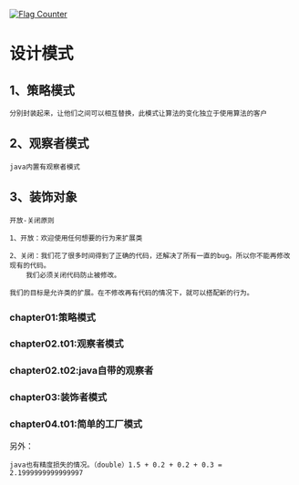 <a href="https://info.flagcounter.com/gnaM"><img src="https://s05.flagcounter.com/count2/gnaM/bg_FFFFFF/txt_000000/border_CCCCCC/columns_2/maxflags_10/viewers_0/labels_0/pageviews_0/flags_0/percent_0/" alt="Flag Counter" border="0"></a>


# 设计模式
## 1、策略模式

    分别封装起来，让他们之间可以相互替换，此模式让算法的变化独立于使用算法的客户

## 2、观察者模式
    java内置有观察者模式

## 3、装饰对象
    开放-关闭原则

    1、开放：欢迎使用任何想要的行为来扩展类

    2、关闭：我们花了很多时间得到了正确的代码，还解决了所有一直的bug。所以你不能再修改现有的代码。
        我们必须关闭代码防止被修改。
    
    我们的目标是允许类的扩展。在不修改再有代码的情况下，就可以搭配新的行为。


### chapter01:策略模式
### chapter02.t01:观察者模式
### chapter02.t02:java自带的观察者
### chapter03:装饰者模式
### chapter04.t01:简单的工厂模式




另外：

    java也有精度损失的情况。（double）1.5 + 0.2 + 0.2 + 0.3 = 2.1999999999999997


